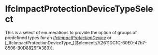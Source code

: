 IfcImpactProtectionDeviceTypeSelect
===================================
This is a select of enumerations to provide the option of groups of predefined
types for an
[_IfcImpactProtectionDevice_]($element://{2CCC5500-DE35-4db2-87C6-55B53CA06894})
or
[_IfcImpactProtectionDeviceType_]($element://{2611DC1C-60E0-47b7-8506-B0D8829FA389}).


